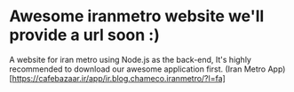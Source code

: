 # Awesome iranmetro website we'll provide a url soon :)
A website for iran metro using Node.js as the back-end, It's highly recommended to download our awesome application first.
(Iran Metro App)[https://cafebazaar.ir/app/ir.blog.chameco.iranmetro/?l=fa]
